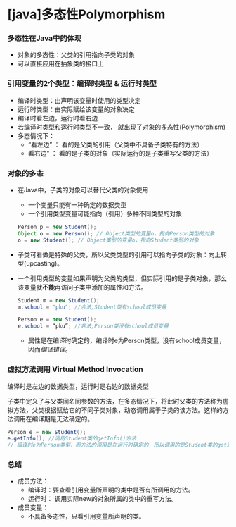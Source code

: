 # [java]多态性Polymorphism

### 多态性在Java中的体现

- 对象的多态性：父类的引用指向子类的对象
- 可以直接应用在抽象类的接口上



### 引用变量的2个类型：编译时类型 & 运行时类型

- 编译时类型：由声明该变量时使用的类型决定
- 运行时类型：由实际赋给该变量的对象决定
- 编译时看左边，运行时看右边
- 若编译时类型和运行时类型不一致， 就出现了对象的多态性(Polymorphism)  
- 多态情况下：
  -  “看左边” ： 看的是父类的引用（父类中不具备子类特有的方法）
  - 看右边” ： 看的是子类的对象（实际运行的是子类重写父类的方法）  



### 对象的多态

- 在Java中，子类的对象可以替代父类的对象使用

  - 一个变量只能有一种确定的数据类型
  - 一个引用类型变量可能指向（引用）多种不同类型的对象

  ```java
  Person p = new Student();
  Object o = new Person(); // Object类型的变量o，指向Person类型的对象
  o = new Student(); // Object类型的变量o，指向Student类型的对象
  ```

- 子类可看做是特殊的父类，所以父类类型的引用可以指向子类的对象：向上转型(upcasting)。

- 一个引用类型的变量如果声明为父类的类型，但实际引用的是子类对象，那么该变量就**不能**再访问子类中添加的属性和方法。

  ```java
  Student m = new Student();
  m.school = "pku"; //合法,Student类有school成员变量
  
  Person e = new Student();
  e.school = “pku”; //非法,Person类没有school成员变量
  ```

  - 属性是在编译时确定的，编译时e为Person类型，没有school成员变量，因而*编译错误*。  

### 虚拟方法调用 Virtual Method Invocation

编译时是左边的数据类型，运行时是右边的数据类型

子类中定义了与父类同名同参数的方法，在多态情况下，将此时父类的方法称为虚拟方法，父类根据赋给它的不同子类对象，动态调用属于子类的该方法。这样的方法调用在编译期是无法确定的。  

```java
Person e = new Student();
e.getInfo(); //调用Student类的getInfo()方法
// 编译时e为Person类型，而方法的调用是在运行时确定的，所以调用的是Student类的getInfo()方法。 ——动态绑定
```



### 总结

- 成员方法：
  - 编译时：要查看引用变量所声明的类中是否有所调用的方法。
  - 运行时： 调用实际new的对象所属的类中的重写方法。  
- 成员变量：  
  - 不具备多态性，只看引用变量所声明的类。